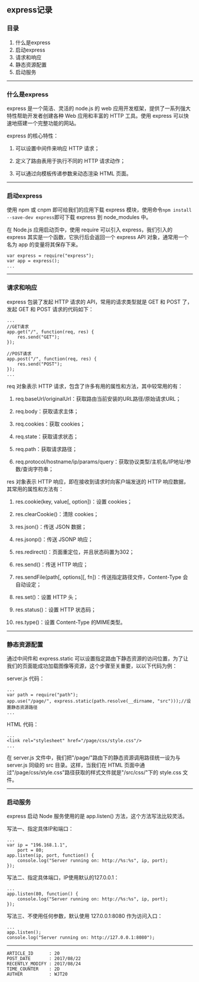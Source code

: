 
## express记录 ##

### 目录 ###

1. 什么是express
2. 启动express
3. 请求和响应
4. 静态资源配置
5. 启动服务

---

### 什么是express ###

express 是一个简洁、灵活的 node.js 的 web 应用开发框架，提供了一系列强大特性帮助开发者创建各种 Web 应用和丰富的 HTTP 工具。使用 express 可以快速地搭建一个完整功能的网站。

express 的核心特性：

1. 可以设置中间件来响应 HTTP 请求；

2. 定义了路由表用于执行不同的 HTTP 请求动作；

3. 可以通过向模板传递参数来动态渲染 HTML 页面。

---

### 启动express ###

使用 npm 或 cnpm 即可给我们的应用下载 express 模块，使用命令`npm install --save-dev express`即可下载 express 到 node_modules 中。

在 Node.js 应用启动页中，使用 require 可以引入 express，我们引入的 express 其实是一个函数，它执行后会返回一个 express API 对象，通常用一个名为 app 的变量将其保存下来。

```
var express = require("express");
var app = express();
...
```

---

### 请求和响应 ###

express 包装了发起 HTTP 请求的 API，常用的请求类型就是 GET 和 POST 了，发起 GET 和 POST 请求的代码如下：

```
...
//GET请求
app.get("/", function(req, res) {
    res.send("GET");
});

//POST请求
app.post("/", function(req, res) {
    res.send("POST");
});
...
```

req 对象表示 HTTP 请求，包含了许多有用的属性和方法，其中较常用的有：

1. req.baseUrl/originalUrl：获取路由当前安装的URL路径/原始请求URL；

2. req.body：获取请求主体；

3. req.cookies：获取 cookies；

4. req.state：获取请求状态；

5. req.path：获取请求路径；

6. req.protocol/hostname/ip/params/query：获取协议类型/主机名/IP地址/参数/查询字符串；

res 对象表示 HTTP 响应，即在接收到请求时向客户端发送的 HTTP 响应数据，其常用的属性和方法有：

1. res.cookie(key, value[, option])：设置 cookies；

2. res.clearCookie()：清除 cookies；

3. res.json()：传送 JSON 数据；

4. res.jsonp()：传送 JSONP 响应；

5. res.redirect()：页面重定位，并且状态码置为302；

6. res.send()：传送 HTTP 响应；

7. res.sendFile(path[, options][, fn])：传送指定路径文件，Content-Type 会自动设定；

8. res.set()：设置 HTTP 头；

9. res.status()：设置 HTTP 状态码；

10. res.type()：设置 Content-Type 的MIME类型。

---

### 静态资源配置 ###

通过中间件和 express.static 可以设置指定路由下静态资源的访问位置，为了让我们的页面能成功加载图像等资源，这个步骤至关重要，以以下代码为例：

server.js 代码：

```
...
var path = require("path");
app.use("/page/", express.static(path.resolve(__dirname, "src")));//设置静态资源路径
...
```

HTML 代码：

```
...
<link rel="stylesheet" href="/page/css/style.css"/>
...
```

在 server.js 文件中，我们把"/page/"路由下的静态资源调用路径统一设为与 server.js 同级的 src 目录。这样，当我们在 HTML 页面中通过"/page/css/style.css"路径获取的样式文件就是"/src/css/"下的 style.css 文件。

---

### 启动服务 ###

express 启动 Node 服务使用的是 app.listen() 方法，这个方法写法比较灵活。

写法一、指定具体IP和端口：

```
...
var ip = "196.168.1.1",
    port = 80;
app.listen(ip, port, function() {
    console.log("Server running on: http://%s:%s", ip, port);
});
```

写法二、指定具体端口，IP使用默认的127.0.0.1：

```
...
app.listen(80, function() {
    console.log("Server running on: http://%s:%s", ip, port);    
});
```

写法三、不使用任何参数，默认使用 127.0.0.1:8080 作为访问入口：

```
...
app.listen();
console.log("Server running on: http://127.0.0.1:8080");
```

---

```
ARTICLE_ID      : 20
POST_DATE       : 2017/08/22
RECENTLY_MODIFY : 2017/08/24
TIME_COUNTER    : 2D
AUTHER          : WJT20
```
